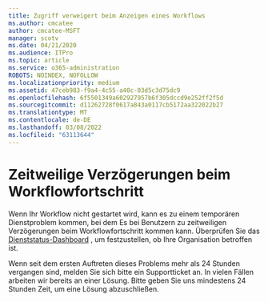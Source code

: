 ```yaml
---
title: Zugriff verweigert beim Anzeigen eines Workflows
ms.author: cmcatee
author: cmcatee-MSFT
manager: scotv
ms.date: 04/21/2020
ms.audience: ITPro
ms.topic: article
ms.service: o365-administration
ROBOTS: NOINDEX, NOFOLLOW
ms.localizationpriority: medium
ms.assetid: 47ceb983-f9a4-4c55-a40c-03d5c3d75dc9
ms.openlocfilehash: 6f5501349a602927957b6f305dccd9e252ff2f5d
ms.sourcegitcommit: d11262728f0617a843a0117cb5172aa322022b27
ms.translationtype: MT
ms.contentlocale: de-DE
ms.lasthandoff: 03/08/2022
ms.locfileid: "63113644"
---
```

# <a name="intermittent-delays-with-workflow-progress"></a>Zeitweilige Verzögerungen beim Workflowfortschritt

Wenn Ihr Workflow nicht gestartet wird, kann es zu einem temporären Dienstproblem kommen, bei dem Es bei Benutzern zu zeitweiligen Verzögerungen beim Workflowfortschritt kommen kann. Überprüfen Sie das [Dienststatus-Dashboard](https://admin.microsoft.com/AdminPortal/Home#/servicehealth) , um festzustellen, ob Ihre Organisation betroffen ist. 

Wenn seit dem ersten Auftreten dieses Problems mehr als 24 Stunden vergangen sind, melden Sie sich bitte ein Supportticket an. In vielen Fällen arbeiten wir bereits an einer Lösung. Bitte geben Sie uns mindestens 24 Stunden Zeit, um eine Lösung abzuschließen.


  

